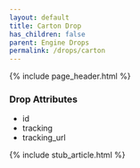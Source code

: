 ```yaml
---
layout: default
title: Carton Drop
has_children: false
parent: Engine Drops
permalink: /drops/carton
---
```


{% include page_header.html %}

### Drop Attributes

- id
- tracking
- tracking_url

{% include stub_article.html %}